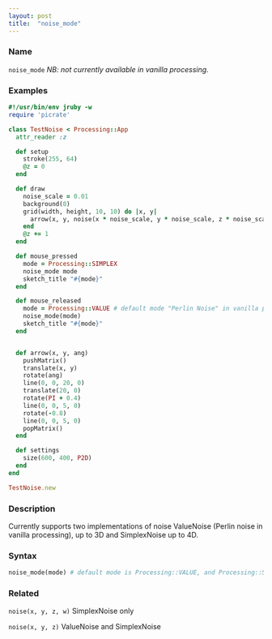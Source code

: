 ```yaml
---
layout: post
title:  "noise_mode"
---
```


### Name ###

`noise_mode` _NB: not currently available in vanilla processing_.

### Examples ###

```ruby
#!/usr/bin/env jruby -w
require 'picrate'

class TestNoise < Processing::App
  attr_reader :z

  def setup
    stroke(255, 64)
    @z = 0
  end

  def draw
    noise_scale = 0.01
    background(0)
    grid(width, height, 10, 10) do |x, y|
      arrow(x, y, noise(x * noise_scale, y * noise_scale, z * noise_scale) * TWO_PI * 2)
    end
    @z += 1
  end

  def mouse_pressed
    mode = Processing::SIMPLEX
    noise_mode mode
    sketch_title "#{mode}"
  end

  def mouse_released
    mode = Processing::VALUE # default mode "Perlin Noise" in vanilla processing
    noise_mode(mode)
    sketch_title "#{mode}"
  end


  def arrow(x, y, ang)
    pushMatrix()
    translate(x, y)
    rotate(ang)
    line(0, 0, 20, 0)
    translate(20, 0)
    rotate(PI + 0.4)
    line(0, 0, 5, 0)
    rotate(-0.8)
    line(0, 0, 5, 0)
    popMatrix()
  end

  def settings
    size(600, 400, P2D)
  end
end

TestNoise.new

```

### Description	###

Currently supports two implementations of noise ValueNoise (Perlin noise in vanilla processing), up to 3D and SimplexNoise up to 4D.

### Syntax ###

```ruby
noise_mode(mode) # default mode is Processing::VALUE, and Processing::SIMPLEX
```

### Related ###

`noise(x, y, z, w)` SimplexNoise only

`noise(x, y, z)` ValueNoise and SimplexNoise

